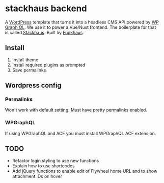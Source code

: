 # stackhaus backend

A [WordPress](https://wordpress.org/) template that turns it into a headless CMS API powered by [WP Graph QL](https://www.wpgraphql.com/). We use it to power a Vue/Nuxt frontend. The boilerplate for that is called [Stackhaus](https://github.com/funkhaus/stackhaus). Built by [Funkhaus](http://funkhaus.us/).

## Install

1. Install theme
1. Install required plugins as prompted
1. Save permalinks

## Wordpress config

### Permalinks

Won't work with default setting. Must have pretty permalinks enabled.

### WPGraphQL

If using WPGraphQL and ACF you must install WPGraphQL ACF extension.

## TODO

-   Refactor login styling to use new functions
-   Explain how to use shortcodes
-   Add jQuery functions to enable edit of Flywheel home URL and to show attachment IDs on hover
